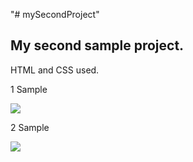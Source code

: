 "# mySecondProject" 

<h2>My second sample project.</h2>

HTML and CSS used.

1 Sample

![](proje2.gif)

2 Sample

![](proje2_1.gif)
